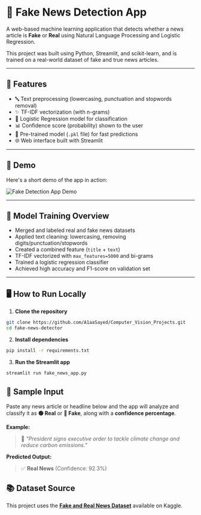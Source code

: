# 📰 Fake News Detection App

A web-based machine learning application that detects whether a news article is **Fake** or **Real** using Natural Language Processing and Logistic Regression.

This project was built using Python, Streamlit, and scikit-learn, and is trained on a real-world dataset of fake and true news articles.

---

## 🚀 Features

- 🔤 Text preprocessing (lowercasing, punctuation and stopwords removal)
- ✨ TF-IDF vectorization (with n-grams)
- 🤖 Logistic Regression model for classification
- 📊 Confidence score (probability) shown to the user
- 🧠 Pre-trained model (`.pkl` file) for fast predictions
- 🌐 Web interface built with Streamlit

---

## 🚀 Demo

Here's a short demo of the app in action:

![Fake Detection App Demo](demo.gif)

---

## 🧠 Model Training Overview

- Merged and labeled real and fake news datasets
- Applied text cleaning: lowercasing, removing digits/punctuation/stopwords
- Created a combined feature (`title` + `text`)
- TF-IDF vectorized with `max_features=5000` and bi-grams
- Trained a logistic regression classifier
- Achieved high accuracy and F1-score on validation set

---

## 🖥️ How to Run Locally

1. **Clone the repository**
```bash
git clone https://github.com/A1aaSayed/Computer_Vision_Projects.git
cd fake-news-detector
```

2. **Install dependencies**
```bash
pip install -r requirements.txt
```

3. **Run the Streamlit app**
```bash
streamlit run fake_news_app.py
```

## 🧪 Sample Input
Paste any news article or headline below and the app will analyze and classify it as **🟢 Real** or **🔴 Fake**, along with a **confidence percentage**.

**Example:**

> 📝 _"President signs executive order to tackle climate change and reduce carbon emissions."_

**Predicted Output:**

> ✅ **Real News** (Confidence: 92.3%)

## 📚 Dataset Source
This project uses the **[Fake and Real News Dataset](https://www.kaggle.com/datasets/clmentbisaillon/fake-and-real-news-dataset)** available on Kaggle.